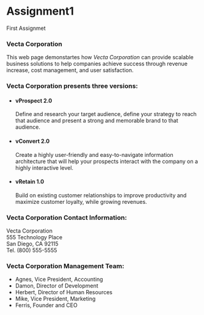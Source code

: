 # Assignment1
 First Assignmet

### **Vecta Corporation**
This web page demonstartes how _Vecta Corporation_ can provide scalable business solutions to help companies achieve success through revenue increase, cost management, and user satisfaction. 


### **Vecta Corporation presents three versions:** 

* #### **vProspect 2.0**
    Define and research your target audience, define your strategy to reach that audience and present a strong and memorable brand to that audience.

* #### **vConvert 2.0**
    Create a highly user-friendly and easy-to-navigate information architecture that will help your prospects interact with the company on a highly interactive level.

* #### **vRetain 1.0**
    Build on existing customer relationships to improve productivity and maximize customer loyalty, while growing revenues.


### **Vecta Corporation Contact Information:**

Vecta Corporation  
555 Technology Place  
San Diego, CA 92115  
Tel. (800) 555-5555

### **Vecta Corporation Management Team:**

* Agnes, Vice President, Accounting
* Damon, Director of Development
* Herbert, Director of Human Resources
* Mike, Vice President, Marketing
* Ferris, Founder and CEO
